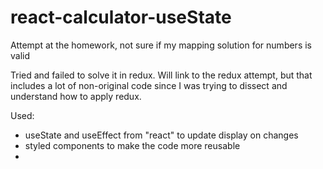 # react-calculator-useState
Attempt at the homework, not sure if my mapping solution for numbers is valid

Tried and failed to solve it in redux. Will link to the redux attempt, but that includes a lot of 
non-original code since I was trying to dissect and understand how to apply  redux. 

Used:
- useState and useEffect from "react" to update display on changes
- styled components to make the code more reusable
- 

